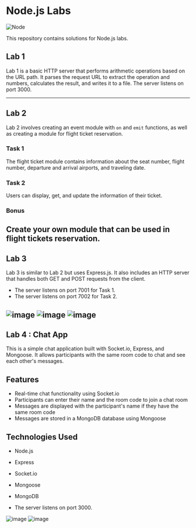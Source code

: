 # Node.js Labs

![Node](https://github.com/ZeinabAbdelghaffar/NodeJS/assets/87963230/304306c1-fed0-43bd-84fa-94da88725f2f)

This repository contains solutions for Node.js labs.

## Lab 1
Lab 1 is a basic HTTP server that performs arithmetic operations based on the URL path. It parses the request URL to extract the operation and numbers, calculates the result, and writes it to a file. The server listens on port 3000.

---

## Lab 2
Lab 2 involves creating an event module with `on` and `emit` functions, as well as creating a module for flight ticket reservation.

### Task 1
The flight ticket module contains information about the seat number, flight number, departure and arrival airports, and traveling date.

### Task 2
Users can display, get, and update the information of their ticket.

### Bonus
Create your own module that can be used in flight tickets reservation.
---

## Lab 3
Lab 3 is similar to Lab 2 but uses Express.js. It also includes an HTTP server that handles both GET and POST requests from the client.

- The server listens on port 7001 for Task 1.
- The server listens on port 7002 for Task 2.

![image](https://github.com/ZeinabAbdelghaffar/NodeJS/assets/87963230/10403b58-175c-4c1a-86be-9406ea5ab159)
![image](https://github.com/ZeinabAbdelghaffar/NodeJS/assets/87963230/8381aa1e-839d-4502-91ac-23f2ac72dfa5)
![image](https://github.com/ZeinabAbdelghaffar/NodeJS/assets/87963230/ccd2422c-8278-4f0e-ab38-92610a7fb6e6)
---

## Lab 4 : Chat App
This is a simple chat application built with Socket.io, Express, and Mongoose. It allows participants with the same room code to chat and see each other's messages.

## Features
- Real-time chat functionality using Socket.io
- Participants can enter their name and the room code to join a chat room
- Messages are displayed with the participant's name if they have the same room code
- Messages are stored in a MongoDB database using Mongoose

## Technologies Used
- Node.js
- Express
- Socket.io
- Mongoose
- MongoDB

- The server listens on port 3000.

![image](https://github.com/ZeinabAbdelghaffar/NodeJS/assets/87963230/b017ae85-ba1d-42dc-b176-b02cdc3ea398)
![image](https://github.com/ZeinabAbdelghaffar/NodeJS/assets/87963230/4e3c0e3d-7500-494b-bd0e-ef9634ce01be)
